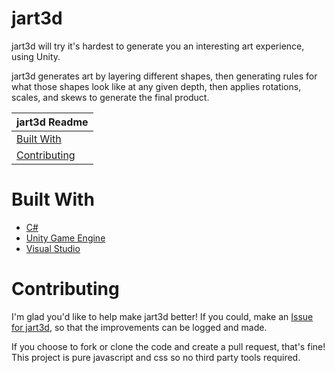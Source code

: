 # jart3d
jart3d will try it's hardest to generate you an interesting art experience, using Unity.

jart3d generates art by layering different shapes, then generating rules for what those shapes look like at any given depth, then applies rotations, scales, and skews to generate the final product.

| jart3d Readme |
|---|
| [Built With](#built-with) |
| [Contributing](#contributing) |

# Built With
* [C#](https://docs.microsoft.com/en-us/dotnet/csharp/)
* [Unity Game Engine](https://unity.com/)
* [Visual Studio](https://visualstudio.microsoft.com/vs/)

# Contributing
I'm glad you'd like to help make jart3d better! If you could, make an [Issue for jart3d](https://github.com/evangipson/jart3d/issues), so that the improvements can be logged and made.

If you choose to fork or clone the code and create a pull request, that's fine! This project is pure javascript and css so no third party tools required.
